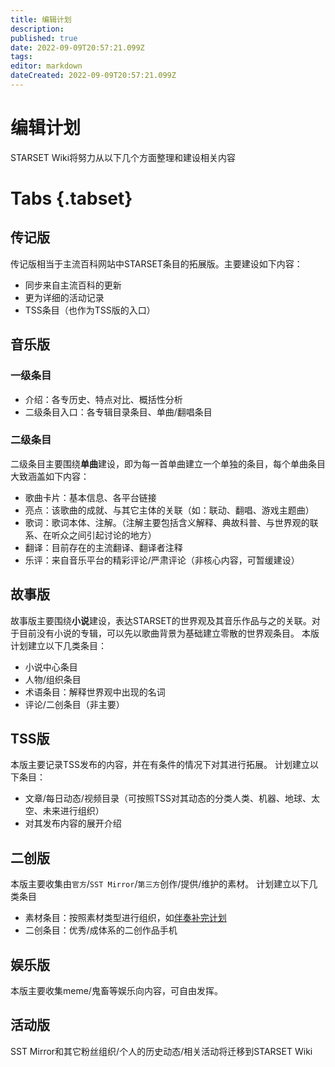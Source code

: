 ```yaml
---
title: 编辑计划
description: 
published: true
date: 2022-09-09T20:57:21.099Z
tags: 
editor: markdown
dateCreated: 2022-09-09T20:57:21.099Z
---
```


# 编辑计划
STARSET Wiki将努力从以下几个方面整理和建设相关内容

# Tabs {.tabset}
## 传记版

传记版相当于主流百科网站中STARSET条目的拓展版。主要建设如下内容：

- 同步来自主流百科的更新
- 更为详细的活动记录
- TSS条目（也作为TSS版的入口）

## 音乐版

### 一级条目
- 介绍：各专历史、特点对比、概括性分析
- 二级条目入口：各专辑目录条目、单曲/翻唱条目

### 二级条目
二级条目主要围绕**单曲**建设，即为每一首单曲建立一个单独的条目，每个单曲条目大致涵盖如下内容：

- 歌曲卡片：基本信息、各平台链接
- 亮点：该歌曲的成就、与其它主体的关联（如：联动、翻唱、游戏主题曲）
- 歌词：歌词本体、注解。（注解主要包括含义解释、典故科普、与世界观的联系、在听众之间引起讨论的地方）
- 翻译：目前存在的主流翻译、翻译者注释
- 乐评：来自音乐平台的精彩评论/严肃评论（非核心内容，可暂缓建设）

## 故事版

故事版主要围绕**小说**建设，表达STARSET的世界观及其音乐作品与之的关联。对于目前没有小说的专辑，可以先以歌曲背景为基础建立零散的世界观条目。
本版计划建立以下几类条目：
- 小说中心条目
- 人物/组织条目
- 术语条目：解释世界观中出现的名词
- 评论/二创条目（非主要）

## TSS版

本版主要记录TSS发布的内容，并在有条件的情况下对其进行拓展。
计划建立以下条目：
- 文章/每日动态/视频目录（可按照TSS对其动态的分类人类、机器、地球、太空、未来进行组织）
- 对其发布内容的展开介绍

## 二创版

本版主要收集由`官方`/`SST Mirror`/`第三方`创作/提供/维护的素材。
计划建立以下几类条目
- 素材条目：按照素材类型进行组织，如[伴奏补完计划](/zh/STARSET-Media-Instrumentalize-Project)
- 二创条目：优秀/成体系的二创作品手机

## 娱乐版

本版主要收集meme/鬼畜等娱乐向内容，可自由发挥。

## 活动版

SST Mirror和其它粉丝组织/个人的历史动态/相关活动将迁移到STARSET Wiki